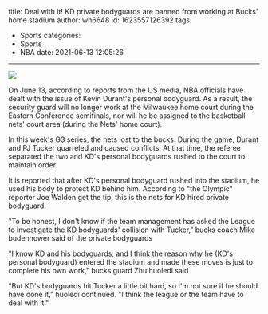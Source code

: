 title: Deal with it! KD private bodyguards are banned from working at Bucks' home stadium
author: wh6648
id: 1623557126392
tags: 
- Sports
categories: 
- Sports
- NBA
date: 2021-06-13 12:05:26
---
![](https://p2.itc.cn/images01/20210613/45a83652e9c54938971c25c6bfc11627.jpeg)


On June 13, according to reports from the US media, NBA officials have dealt with the issue of Kevin Durant's personal bodyguard. As a result, the security guard will no longer work at the Milwaukee home court during the Eastern Conference semifinals, nor will he be assigned to the basketball nets' court area (during the Nets' home court).

In this week's G3 series, the nets lost to the bucks. During the game, Durant and PJ Tucker quarreled and caused conflicts. At that time, the referee separated the two and KD's personal bodyguards rushed to the court to maintain order.

It is reported that after KD's personal bodyguard rushed into the stadium, he used his body to protect KD behind him. According to "the Olympic" reporter Joe Walden get the tip, this is the nets for KD hired private bodyguard.

"To be honest, I don't know if the team management has asked the League to investigate the KD bodyguards' collision with Tucker," bucks coach Mike budenhower said of the private bodyguards

"I know KD and his bodyguards, and I think the reason why he (KD's personal bodyguard) entered the stadium and made these moves is just to complete his own work," bucks guard Zhu huoledi said

"But KD's bodyguards hit Tucker a little bit hard, so I'm not sure if he should have done it," huoledi continued. "I think the league or the team have to deal with it."

